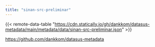 ```yaml
---
title: "sinan-src-preliminar"
---
```


{{< remote-data-table "https://cdn.statically.io/gh/dankkom/datasus-metadata/main/metadata/data/sinan-src-preliminar.json" >}}

https://github.com/dankkom/datasus-metadata
